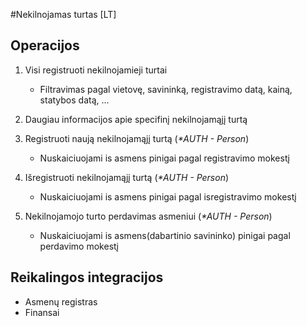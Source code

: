 #Nekilnojamas turtas [LT]

## Operacijos 
1. Visi registruoti nekilnojamieji turtai
    * Filtravimas pagal vietovę, savininką, registravimo datą, kainą, statybos datą, ...

2. Daugiau informacijos apie specifinį nekilnojamąjį turtą

3. Registruoti naują nekilnojamąjį turtą (<i>*AUTH - Person</i>)
    * Nuskaiciuojami is asmens pinigai pagal registravimo mokestį

4. Išregistruoti nekilnojamąjį turtą (<i>*AUTH - Person</i>)
    * Nuskaiciuojami is asmens pinigai pagal isregistravimo mokestį

5. Nekilnojamojo turto perdavimas asmeniui (<i>*AUTH - Person</i>)
    * Nuskaiciuojami is asmens(dabartinio savininko) pinigai pagal perdavimo mokestį


## Reikalingos integracijos
-  Asmenų registras
-  Finansai

